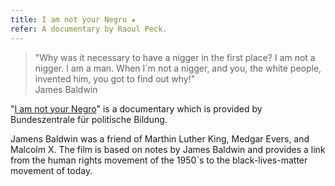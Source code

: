 ```yaml
---
title: I am not your Negro ★
refer: A documentary by Raoul Peck. 
---
```

<blockquote>"Why was it necessary to have a nigger in the first place? I am not a nigger. I am a man. When I´m not a nigger, and you, the white people, invented him, you got to find out why!"
<footer>James Baldwin</footer>
</blockquote>

"<a href="https://fsk12.bpb.de/mediathek/283417/i-am-not-your-negro">I am not your Negro</a>" is a documentary which is provided by Bundeszentrale für politische Bildung.

Jamens Baldwin was a friend of Marthin Luther King, Medgar Evers, and Malcolm X. The film is based on notes by James Baldwin and provides a link from the human rights movement of the 1950´s to the black-lives-matter movement of today. 


